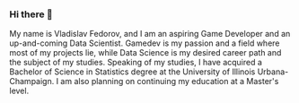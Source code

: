 ### Hi there 👋
My name is Vladislav Fedorov, and I am an aspiring Game Developer and an up-and-coming Data Scientist. 
Gamedev is my passion and a field where most of my projects lie, while Data Science is my desired career path and the subject of my studies. 
Speaking of my studies, I have acquired a Bachelor of Science in Statistics degree at the University of Illinois Urbana-Champaign. I am also planning on continuing my education at a Master's level.


<!--
**ValDevelopment/ValDevelopment** is a ✨ _special_ ✨ repository because its `README.md` (this file) appears on your GitHub profile.

Here are some ideas to get you started:

- 🔭 I’m currently working on ...
- 🌱 I’m currently learning ...
- 👯 I’m looking to collaborate on ...
- 🤔 I’m looking for help with ...
- 💬 Ask me about ...
- 📫 How to reach me: ...
- 😄 Pronouns: ...
- ⚡ Fun fact: ...
-->
